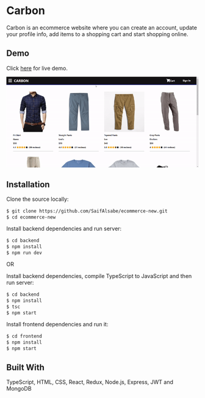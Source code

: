 # Carbon

Carbon is an ecommerce website where you can create an account, update your profile info, add items to a shopping cart and start shopping online.

## Demo 

Click [here](https://shop-carbon.herokuapp.com/) for live demo.

![](demo/carbon.gif)

## Installation

Clone the source locally:
```
$ git clone https://github.com/SaifAlsabe/ecommerce-new.git
$ cd ecommerce-new
```

Install backend dependencies and run server:
```
$ cd backend
$ npm install
$ npm run dev
```

OR

Install backend dependencies, compile TypeScript to JavaScript and then run server:
```
$ cd backend
$ npm install
$ tsc
$ npm start
```

Install frontend dependencies and run it:
```
$ cd frontend
$ npm install
$ npm start
```

## Built With

TypeScript, HTML, CSS, React, Redux, Node.js, Express, JWT and MongoDB